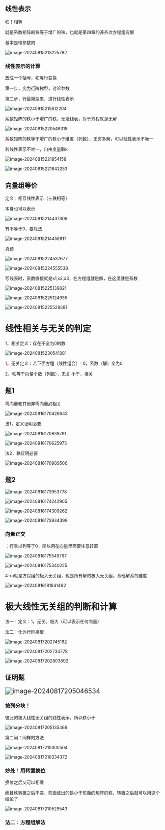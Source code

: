 ## 线性表示

秩！相等 

就是系数矩阵的秩等于增广的秩，也就是第四章的非齐次方程组有解

基本是带参数的

![image-20240815213225782](assets/image-20240815213225782.png)







### 线性表示的计算

放成一个括号，初等行变换

第一步，变为行阶梯型，讨论参数

第二步，行最简型来，进行线性表示

![image-20240815215612204](assets/image-20240815215612204.png)

系数矩阵的秩小于增广的秩，无法线表，对于方程就是无解

![image-20240815220548318](assets/image-20240815220548318.png)

系数矩阵的秩等于增广的秩小于维度（列数），无穷多解，可以线性表示不唯一

若线性表示不唯一，自由变量取k

![image-20240815221854158](assets/image-20240815221854158.png)

![image-20240815221842253](assets/image-20240815221842253.png)

## 向量组等价

定义：相互线性表示（三秩相等）

本身也可以表示

![image-20240815214437309](assets/image-20240815214437309.png)

有不等于0，要除法

![image-20240815214458817](assets/image-20240815214458817.png)

真题

![image-20240815224537677](assets/image-20240815224537677.png)

![image-20240815224555538](assets/image-20240815224555538.png)

写线表时，系数直接就是x1,x2,x3，在方程组就是解，在这里就是系数

![image-20240815225139821](assets/image-20240815225139821.png)

![image-20240815225124935](assets/image-20240815225124935.png)

![image-20240815225528381](assets/image-20240815225528381.png)

# 线性相关与无关的判定

1，相关定义：存在不全为0的数

![image-20240815230541281](assets/image-20240815230541281.png)

1，无关定义：若下面方程（线性组合）=0，系数（解）全为0

2，秩等于向量个数（列数），无关	小于，相关



## 题1

零向量和其他非零向量必相关

![image-20240816170426643](assets/image-20240816170426643.png)

法1，定义证明必要

![image-20240816170638791](assets/image-20240816170638791.png)

![image-20240816170625975](assets/image-20240816170625975.png)

法2，秩证明必要

![image-20240816170909506](assets/image-20240816170909506.png)

## 题2

![image-20240816173953778](assets/image-20240816173953778.png)

![image-20240816174242905](assets/image-20240816174242905.png)

![image-20240816174309262](assets/image-20240816174309262.png)

![image-20240816173934399](assets/image-20240816173934399.png)

### 向量正交

：行乘以列等于0，所以用在向量里面要注意转置

![image-20240816175545767](assets/image-20240816175545767.png)

![image-20240816175340225](assets/image-20240816175340225.png)

4-ra就是方程组的极大无关组，也是所有解的极大无关组，基础解系的维度

![image-20240816181841462](assets/image-20240816181841462.png)

# 极大线性无关组的判断和计算

法一：定义：1，无关，极大（可以表示任何向量）

法二：化为行阶梯型



![image-20240817202745162](assets/image-20240817202745162.png)

![image-20240817202734778](assets/image-20240817202734778.png)

![image-20240817202803892](assets/image-20240817202803892.png)

## 证明题

<img src="assets/image-20240817205046534.png" alt="image-20240817205046534" style="zoom:150%;" />

### 按列分块！

彼此的极大线性无关组的线性表示，所以秩小于

![image-20240817205135469](assets/image-20240817205135469.png)

第二问：同样的方法

![image-20240817210300504](assets/image-20240817210300504.png)



![image-20240817210334372](assets/image-20240817210334372.png)

### 妙处！用转置换位

换位之后又可以相乘

而且秩转置之后不变，前面证出的是小于前面的矩阵的秩，转置之后就可以用这个结论了

![image-20240817210529543](assets/image-20240817210529543.png)

### 法二：方程组解法 















































































